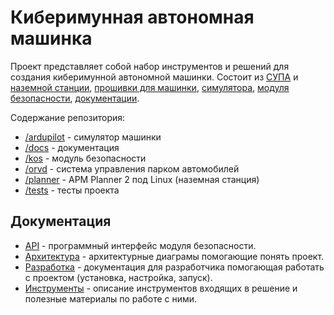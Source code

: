 # Киберимунная автономная машинка

Проект представляет собой набор инструментов и решений для создания киберимунной автономной машинки. Состоит из [СУПА](orvd) и [наземной станции](planner), [прошивки для машинки](ardupilot), [симулятора](ardupilot), [модуля безопасности](kos), [документации](docs).

Содержание репозитория:

- [/ardupilot](ardupilot) - симулятор машинки
- [/docs](docs) - документация
- [/kos](kos) - модуль безопасности
- [/orvd](orvd) - система управления парком автомобилей
- [/planner](planner) - APM Planner 2 под Linux (наземная станция)
- [/tests](tests) - тесты проекта

## Документация

- [API](docs/API.md) - программный интерфейс модуля безопасности.
- [Архитектура](docs/ARCHITECTURE.md) - архитектурные диаграмы помогающие понять проект.
- [Разработка](docs/DEVELOPMENT.md) - документация для разработчика помогающая работать с проектом (установка, настройка, запуск).
- [Инструменты](docs/TOOLS.md) - описание инструментов входящих в решение и полезные материалы по работе с ними.
